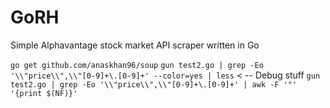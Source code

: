 # GoRH
Simple Alphavantage stock market API scraper written in Go


`go get github.com/anaskhan96/soup`
`gun test2.go | grep -Eo '\\"price\\",\\"[0-9]+\.[0-9]+' --color=yes | less` < -- Debug stuff
`gun test2.go | grep -Eo '\\"price\\",\\"[0-9]+\.[0-9]+' | awk -F '"' '{print $(NF)}'`
